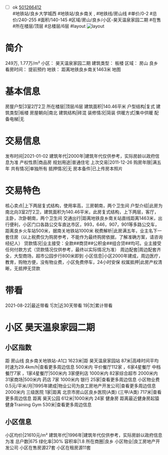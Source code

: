 - [ ] ok [501266412](https://bj.5i5j.com/ershoufang/501266412.html)  
 #地铁站/良乡大学城西 #地铁站/良乡南关 ,  #地铁线/房山线
#单价/0-2 #总价/240-255 #面积/140-145   #区域/房山/良乡/小区-昊天温泉家园二期 #在售 #所在楼层/顶层 #总楼层/6层 #layout 
![layout](http://image2a.5i5j.com/bdir/layout/512397.jpg_P5.jpg) 
# 简介 
 249万,  1.77万/m² 
小区： 昊天温泉家园二期
建筑类型： 板楼
区域： 房山 良乡
看房时间： 提前预约
地铁： 距离地铁良乡南关1463米 地图
# 基本信息 
 房屋户型|3室2厅2卫
所在楼层|顶层/6层
建筑面积|140.46平米
户型结构|复式
建筑类型|板楼
房屋朝向|南北
建筑结构|砖混
装修情况|简装
供暖方式|集中供暖
配备电梯|无
# 交易信息 
 发布时间|2021-01-02
建筑年代|2000年|建筑年代仅供参考，实际房龄以政府信息为准
产权性质|商品房
规划用途|普通住宅
上次交易|2011-12-26
购房年限|满五年
共有情况|单独所有
抵押情况|无
房本备件|已上传房本照片
# 交易特色 
 核心卖点|上下两层复式结构，使用率高，三房朝南，两个卫生间
户型介绍|此房为南北向3室2厅2卫，建筑面积为140.46平米，此房复式结构，上下两层，客厅，主卧，次卧朝南，两个卫生间
交通出行|距离地铁良乡南关站直线距离1463米，出行便利，小区门口各路公交车直达市区，993，646，907，901等多路公交车，距离良乡火车站500米，据南关地铁站1000米
税费解析|此房满五年，业主名下一套住房（以上税费仅为购房参考，不能作为最终购房依据，了解准确方案，请咨询经纪人）
贷款情况|业主接受：全款##商贷##公积金##组合贷##均可。业主接受任何付款方式（贷款情况仅供参考，最终以实际情况为准）
周边配套|周边配套齐全，大型商场，超市公园步行800米即到
小区信息|小区2000年建成，周边医疗，教育，购物方便，没有物业费，小区免费停车，24小时安保
权属抵押|此房产权清晰，无抵押无贷款
# 带看 
 2021-08-22|最近带看	 1|次|近30天带看	 19|次|累计带看
# 小区 昊天温泉家园二期
## 小区指数 
 距 房山线 良乡南关地铁站-A1口 1623米|距 昊天温泉家园站 87米|高峰时间平均时速为29.4km/h|查看更多周边信息
500米内 平价餐厅112家 ，6家4星餐厅
中档餐厅7家 ，1家4星餐厅|500米内 3家便利店
1000米内 82家综合超市
2000米内 31家商场|500米内 药店 7家
1000米内 银行 25家|查看更多周边信息
小区物业费0.5元/平米/月|1995年建成|物业公司为良工房地产开发公司|查看更多周边信息
2000米内 三级医院 1家|距离 北京市房山区良乡医院(A类) (三甲/A类) 717米|查看更多周边信息
距离 昊天公园 612米|1000米内 24家 健身房
距离最近健身房起猿健身Training Gym 530米|查看更多周边信息
## 小区信息 
 小区均价|21610元/m²
建筑年代|1996年|建筑年代仅供参考，实际房龄以政府信息为准
总户数|675
绿化率|30%
容积率|1.8
所在商圈|良乡
小区物业|良工房地产开发公司
小区在售房源27套
小区在租房源11套
